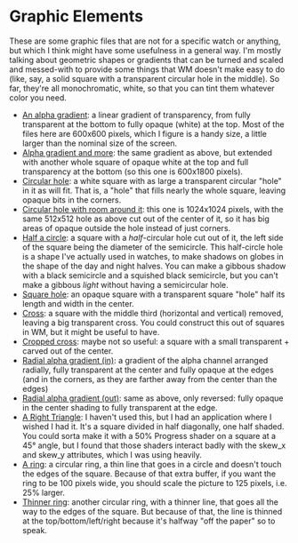 # Graphic Elements

These are some graphic files that are not for a specific watch or anything, but which I think might have some usefulness in a general way.  I'm mostly talking about geometric shapes or gradients that can be turned and scaled and messed-with to provide some things that WM doesn't make easy to do (like, say, a solid square with a transparent circular hole in the middle).  So far, they're all monochromatic, white, so that you can tint them whatever color you need.

* [An alpha gradient](AlphaGradient.png): a linear gradient of transparency, from fully transparent at the bottom to fully opaque (white) at the top.  Most of the files here are 600x600 pixels, which I figure is a handy size, a little larger than the nominal size of the screen.
* [Alpha gradient and more](AlphaGradientPlusBorders.png): the same gradient as above, but extended with another whole square of opaque white at the top and full transparency at the bottom (so this one is 600x1800 pixels).
* [Circular hole](BigHole.png): a white square with as large a transparent circular "hole" in it as will fit.  That is, a "hole" that fills nearly the whole square, leaving opaque bits in the corners.
* [Circular hole with room around it](SmallHole.png): this one is 1024x1024 pixels, with the same 512x512 hole as above cut out of the center of it, so it has big areas of opaque outside the hole instead of just corners.
* [Half a circle](HalfCirc.png): a square with a *half*-circular hole cut out of it, the left side of the square being the diameter of the semicircle.  This half-circle hole is a shape I've actually used in watches, to make shadows on globes in the shape of the day and night halves.  You can make a gibbous shadow with a black semicircle and a squished black semicircle, but you can't make a gibbous *light* without having a semicircular hole.
* [Square hole](SquareHole.png): an opaque square with a transparent square "hole" half its length and width in the center.
* [Cross](Cross.png): a square with the middle third (horizontal and vertical) removed, leaving a big transparent cross.  You could construct this out of squares in WM, but it might be useful to have.
* [Cropped cross](CroppedCross.png): maybe not so useful: a square with a small transparent + carved out of the center.
* [Radial alpha gradient (in)](RadialGradientIn.png): a gradient of the alpha channel arranged radially, fully transparent at the center and fully opaque at the edges (and in the corners, as they are farther away from the center than the edges)
* [Radial alpha gradient (out)](RadialGradientOut.png): same as above, only reversed: fully opaque in the center shading to fully transparent at the edge.
* [A Right Triangle](RightTriangle.png): I haven't used this, but I had an application where I wished I had it.  It's a square divided in half diagonally, one half shaded.  You could sorta make it with a 50% Progress shader on a square at a 45° angle, but I found that those shaders interact badly with the skew\_x and skew\_y attributes, which I was using heavily.
* [A ring](Ring-125.png): a circular ring, a thin line that goes in a circle and doesn't touch the edges of the square.  Because of that extra buffer, if you want the ring to be 100 pixels wide, you should scale the picture to 125 pixels, i.e. 25% larger.
* [Thinner ring](Ring-cut.png): another circular ring, with a thinner line, that goes all the way to the edges of the square.  But because of that, the line is thinned at the top/bottom/left/right because it's halfway "off the paper" so to speak.
